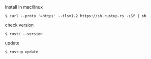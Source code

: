 
Install in mac/linux
```
$ curl --proto '=https' --tlsv1.2 https://sh.rustup.rs -sSf | sh
```

check version

```
$ rustc --version
```

update

```
$ rustup update
```